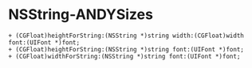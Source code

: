NSString-ANDYSizes
==================

``` objc
+ (CGFloat)heightForString:(NSString *)string width:(CGFloat)width font:(UIFont *)font;
+ (CGFloat)heightForString:(NSString *)string font:(UIFont *)font;
+ (CGFloat)widthForString:(NSString *)string font:(UIFont *)font;
```
